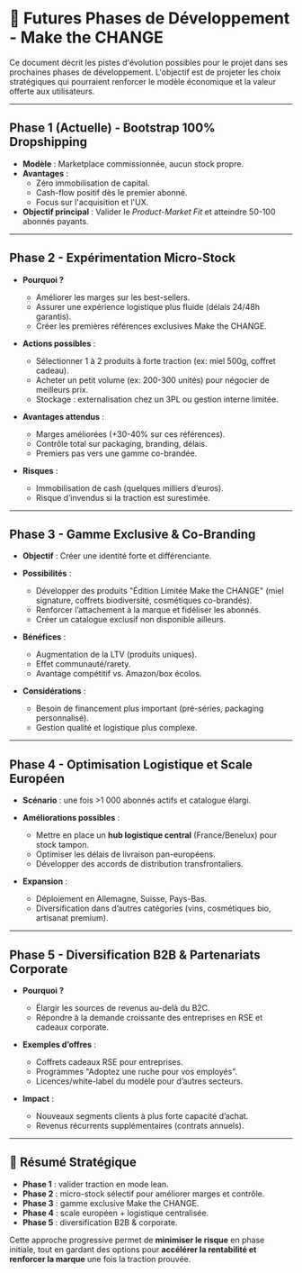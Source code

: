 # 🚀 Futures Phases de Développement - Make the CHANGE

Ce document décrit les pistes d'évolution possibles pour le projet dans ses prochaines phases de développement. L'objectif est de projeter les choix stratégiques qui pourraient renforcer le modèle économique et la valeur offerte aux utilisateurs.

---

## Phase 1 (Actuelle) - **Bootstrap 100% Dropshipping**
- **Modèle** : Marketplace commissionnée, aucun stock propre.
- **Avantages** :
  - Zéro immobilisation de capital.
  - Cash-flow positif dès le premier abonné.
  - Focus sur l'acquisition et l'UX.
- **Objectif principal** : Valider le *Product-Market Fit* et atteindre 50-100 abonnés payants.

---

## Phase 2 - **Expérimentation Micro-Stock**
- **Pourquoi ?**
  - Améliorer les marges sur les best-sellers.
  - Assurer une expérience logistique plus fluide (délais 24/48h garantis).
  - Créer les premières références exclusives Make the CHANGE.

- **Actions possibles** :
  - Sélectionner 1 à 2 produits à forte traction (ex: miel 500g, coffret cadeau).
  - Acheter un petit volume (ex: 200-300 unités) pour négocier de meilleurs prix.
  - Stockage : externalisation chez un 3PL ou gestion interne limitée.

- **Avantages attendus** :
  - Marges améliorées (+30-40% sur ces références).
  - Contrôle total sur packaging, branding, délais.
  - Premiers pas vers une gamme co-brandée.

- **Risques** :
  - Immobilisation de cash (quelques milliers d’euros).
  - Risque d’invendus si la traction est surestimée.

---

## Phase 3 - **Gamme Exclusive & Co-Branding**
- **Objectif** : Créer une identité forte et différenciante.
- **Possibilités** :
  - Développer des produits "Édition Limitée Make the CHANGE" (miel signature, coffrets biodiversité, cosmétiques co-brandés).
  - Renforcer l’attachement à la marque et fidéliser les abonnés.
  - Créer un catalogue exclusif non disponible ailleurs.

- **Bénéfices** :
  - Augmentation de la LTV (produits uniques).
  - Effet communauté/rarety.
  - Avantage compétitif vs. Amazon/box écolos.

- **Considérations** :
  - Besoin de financement plus important (pré-séries, packaging personnalisé).
  - Gestion qualité et logistique plus complexe.

---

## Phase 4 - **Optimisation Logistique et Scale Européen**
- **Scénario** : une fois >1 000 abonnés actifs et catalogue élargi.
- **Améliorations possibles** :
  - Mettre en place un **hub logistique central** (France/Benelux) pour stock tampon.
  - Optimiser les délais de livraison pan-européens.
  - Développer des accords de distribution transfrontaliers.

- **Expansion** :
  - Déploiement en Allemagne, Suisse, Pays-Bas.
  - Diversification dans d’autres catégories (vins, cosmétiques bio, artisanat premium).

---

## Phase 5 - **Diversification B2B & Partenariats Corporate**
- **Pourquoi ?**
  - Élargir les sources de revenus au-delà du B2C.
  - Répondre à la demande croissante des entreprises en RSE et cadeaux corporate.

- **Exemples d’offres** :
  - Coffrets cadeaux RSE pour entreprises.
  - Programmes "Adoptez une ruche pour vos employés".
  - Licences/white-label du modèle pour d’autres secteurs.

- **Impact** :
  - Nouveaux segments clients à plus forte capacité d’achat.
  - Revenus récurrents supplémentaires (contrats annuels).

---

## 🎯 Résumé Stratégique
- **Phase 1** : valider traction en mode lean.
- **Phase 2** : micro-stock sélectif pour améliorer marges et contrôle.
- **Phase 3** : gamme exclusive Make the CHANGE.
- **Phase 4** : scale européen + logistique centralisée.
- **Phase 5** : diversification B2B & corporate.

Cette approche progressive permet de **minimiser le risque** en phase initiale, tout en gardant des options pour **accélérer la rentabilité et renforcer la marque** une fois la traction prouvée.

